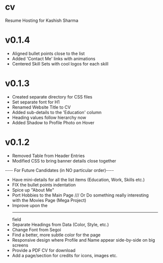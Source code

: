 # cv
Resume Hosting for Kashish Sharma



# v0.1.4
- Aligned bullet points close to the list
- Added 'Contact Me' links with animations
- Centered Skill Sets with cool logos for each skill

# v0.1.3
- Created separate directory for CSS files
- Set separate font for H1
- Renamed Website Title to CV
- Added sub-details to the 'Education' column
- Heading values follow hierarchy now
- Added Shadow to Profile Photo on Hover

# v0.1.2
- Removed Table from Header Entries
- Modified CSS to bring banner details close together



---- For Future Candidates (in NO particular order)----
* Have mini-details for all the list items (Education, Work, Skills etc.)
* FIX the bullet points indentation
* Spice up "About Me"
* Port Hobbies to the Main Page /// Or Do something really interesting with the Movies Page (Mega Project)
* Improve upon the <hr> field
* Separate Headings from Data (Color, Style, etc.)
* Change Font from Segoi
* Find a better, more subtle color for the page
* Responsive design where Profile and Name appear side-by-side on big screens
* Provide a PDF CV for download
* Add a page/section for credits for icons, images etc.
